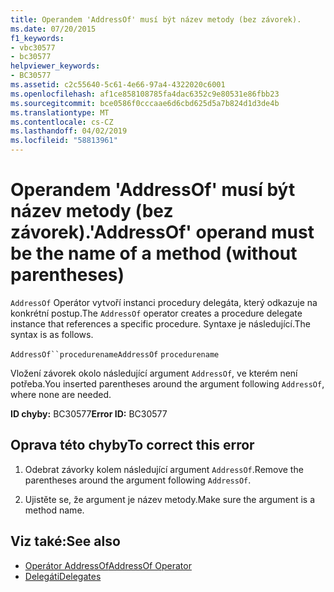 ```yaml
---
title: Operandem 'AddressOf' musí být název metody (bez závorek).
ms.date: 07/20/2015
f1_keywords:
- vbc30577
- bc30577
helpviewer_keywords:
- BC30577
ms.assetid: c2c55640-5c61-4e66-97a4-4322020c6001
ms.openlocfilehash: af1ce858108785fa4dac6352c9e80531e86fbb23
ms.sourcegitcommit: bce0586f0cccaae6d6cbd625d5a7b824d1d3de4b
ms.translationtype: MT
ms.contentlocale: cs-CZ
ms.lasthandoff: 04/02/2019
ms.locfileid: "58813961"
---
```

# <a name="addressof-operand-must-be-the-name-of-a-method-without-parentheses"></a><span data-ttu-id="7b23a-102">Operandem 'AddressOf' musí být název metody (bez závorek).</span><span class="sxs-lookup"><span data-stu-id="7b23a-102">'AddressOf' operand must be the name of a method (without parentheses)</span></span>
<span data-ttu-id="7b23a-103">`AddressOf` Operátor vytvoří instanci procedury delegáta, který odkazuje na konkrétní postup.</span><span class="sxs-lookup"><span data-stu-id="7b23a-103">The `AddressOf` operator creates a procedure delegate instance that references a specific procedure.</span></span> <span data-ttu-id="7b23a-104">Syntaxe je následující.</span><span class="sxs-lookup"><span data-stu-id="7b23a-104">The syntax is as follows.</span></span>  
  
 <span data-ttu-id="7b23a-105">`AddressOf``procedurename`</span><span class="sxs-lookup"><span data-stu-id="7b23a-105">`AddressOf` `procedurename`</span></span>  
  
 <span data-ttu-id="7b23a-106">Vložení závorek okolo následující argument `AddressOf`, ve kterém není potřeba.</span><span class="sxs-lookup"><span data-stu-id="7b23a-106">You inserted parentheses around the argument following `AddressOf`, where none are needed.</span></span>  
  
 <span data-ttu-id="7b23a-107">**ID chyby:** BC30577</span><span class="sxs-lookup"><span data-stu-id="7b23a-107">**Error ID:** BC30577</span></span>  
  
## <a name="to-correct-this-error"></a><span data-ttu-id="7b23a-108">Oprava této chyby</span><span class="sxs-lookup"><span data-stu-id="7b23a-108">To correct this error</span></span>  
  
1.  <span data-ttu-id="7b23a-109">Odebrat závorky kolem následující argument `AddressOf`.</span><span class="sxs-lookup"><span data-stu-id="7b23a-109">Remove the parentheses around the argument following `AddressOf`.</span></span>  
  
2.  <span data-ttu-id="7b23a-110">Ujistěte se, že argument je název metody.</span><span class="sxs-lookup"><span data-stu-id="7b23a-110">Make sure the argument is a method name.</span></span>  
  
## <a name="see-also"></a><span data-ttu-id="7b23a-111">Viz také:</span><span class="sxs-lookup"><span data-stu-id="7b23a-111">See also</span></span>

- [<span data-ttu-id="7b23a-112">Operátor AddressOf</span><span class="sxs-lookup"><span data-stu-id="7b23a-112">AddressOf Operator</span></span>](../../../visual-basic/language-reference/operators/addressof-operator.md)
- [<span data-ttu-id="7b23a-113">Delegáti</span><span class="sxs-lookup"><span data-stu-id="7b23a-113">Delegates</span></span>](../../../visual-basic/programming-guide/language-features/delegates/index.md)
